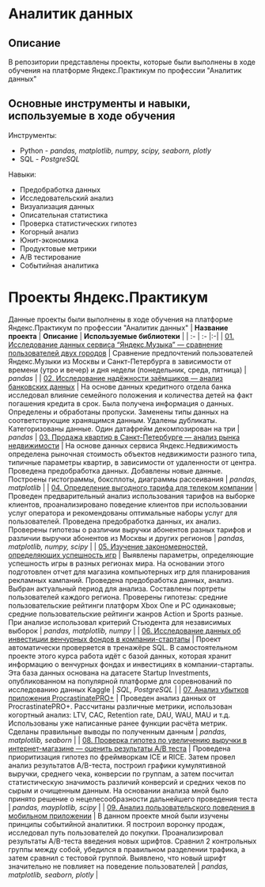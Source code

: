 # Аналитик данных
## Описание
В репозитории представлены проекты, которые были выполнены в ходе обучения на платформе Яндекс.Практикум по профессии "Аналитик данных"
## Основные инструменты и навыки, используемые в ходе обучения
Инструменты: 
 - Python - *pandas, matplotlib, numpy, scipy, seaborn, plotly*
 - SQL - *PostgreSQL*

Навыки:
- Предобработка данных
- Исследовательский анализ
- Визуализация данных
- Описательная статистика
- Проверка статистических гипотез
- Когорный анализ
- Юнит-экономика
- Продуктовые метрики
- А/В тестирование
- Событийная аналитика
# Проекты Яндекс.Практикум
Данные проекты были выполнены в ходе обучения на платформе Яндекс.Практикум по профессии "Аналитик данных"
| **Название проекта** | **Описание** | **Используемые библиотеки** |
| :- | :- |:-|
| [01. Исследование данных сервиса “Яндекс.Музыка” — сравнение пользователей двух городов](https://github.com/DenisRBB/yandex_praktikum_projects/tree/main/01.%20Big_cities_music) | Сравнение предпочтений пользователей Яндекс.Музыки из Москвы и Санкт-Петербурга в зависимости от времени (утро и вечер) и дня недели (понедельник, среда, пятница) | *pandas* |
| [02. Исследование надёжности заёмщиков — анализ банковских данных](https://github.com/DenisRBB/yandex_praktikum_projects/tree/main/02.%20Bank) | На основе данных кредитного отдела банка исследовал влияние семейного положения и количества детей на факт погашения кредита в срок. Была получена информация о данных. Определены и обработаны пропуски. Заменены типы данных на соответствующие хранящимся данным. Удалены дубликаты. Категоризованы данные. Один датафрейм декомпозирован на три | *pandas*
| [03. Продажа квартир в Санкт-Петербурге — анализ рынка недвижимости](https://github.com/DenisRBB/yandex_praktikum_projects/tree/main/03.%20Apartments) | На основе данных сервиса Яндекс.Недвижимость определена рыночная стоимость объектов недвижимости разного типа, типичные параметры квартир, в зависимости от удаленности от центра. Проведена предобработка данных. Добавлены новые данные. Построены гистограммы, боксплоты, диаграммы рассеивания | *pandas, matplotlib* |
| [04. Определение выгодного тарифа для телеком компании](https://github.com/DenisRBB/yandex_praktikum_projects/tree/main/04.%20Telecom_company) | Проведен предварительный анализ использования тарифов на выборке клиентов, проанализировано поведение клиентов при использовании услуг оператора и рекомендованы оптимальные наборы услуг для пользователей. Проведена предобработка данных, их анализ. Проверены гипотезы о различии выручки абонентов разных тарифов и различии выручки абонентов из Москвы и других регионов | *pandas, matplotlib, numpy, scipy* |
| [05. Изучение закономерностей, определяющих успешность игр](https://github.com/DenisRBB/yandex_praktikum_projects/tree/main/05.%20Play_store) | Выявлены параметры, определяющие успешность игры в разных регионах мира. На основании этого подготовлен отчет для магазина компьютерных игр для планирования рекламных кампаний. Проведена предобработка данных, анализ. Выбран актуальный период для анализа. Составлены портреты пользователей каждого региона. Проверены гипотезы: средние пользовательские рейтинги платформ Xbox One и PC одинаковые; средние пользовательские рейтинги жанров Action и Sports разные. При анализе использовал критерий Стьюдента для независимых выборок | *pandas, matplotlib, numpy* |
| [06. Исследование данных об инвестиции венчурных фондов в компании-стартапы](https://github.com/DenisRBB/yandex_praktikum_projects/tree/main/06.%20Funds) | Проект автоматически проверяется в тренажёре SQL. В самостоятельном проекте этого курса работа идёт с базой данных, которая хранит информацию о венчурных фондах и инвестициях в компании-стартапы. Эта база данных основана на датасете Startup Investments, опубликованном на популярной платформе для соревнований по исследованию данных Kaggle | *SQL, PostgreSQL* |
| [07. Анализ убытков приложения ProcrastinatePRO+](https://github.com/DenisRBB/yandex_praktikum_projects/tree/main/07.%20Procrastinate_Pro) | Проведен анализ данных от ProcrastinatePRO+. Рассчитаны различные метрики, использован когортный анализ: LTV, CAC, Retention rate, DAU, WAU, MAU и т.д. Использованы уже написанные ранее функции расчёта метрик. Сделаны правильные выводы по полученным данным | *pandas, matplotlib, seaborn* |
| [08. Проверка гипотез по увеличению выручки в интернет-магазине — оценить результаты A/B теста](https://github.com/DenisRBB/yandex_praktikum_projects/tree/main/08.%20Hypothesis%20testing_AB%20testing) | Проведена приоритизация гипотез по фреймворкам ICE и RICE. Затем провел анализ результатов A/B-теста, построил графики кумулятивной выручки, среднего чека, конверсии по группам, а затем посчитал статистическую значимость различий конверсий и средних чеков по сырым и очищенным данным. На основании анализа мной было принято решение о нецелесообразности дальнейшего проведения теста | *pandas, mayplotlib, scipy* |
| [09. Анализ пользовательского поведения в мобильном приложении](https://github.com/DenisRBB/yandex_praktikum_projects/tree/main/09.%20User_behavior) | В данном проекте мной были изучены принципы событийной аналитики. Я построил воронку продаж, исследовал путь пользователей до покупки. Проанализировал результаты A/B-теста введения новых шрифтов. Сравнил 2 контрольных группы между собой, убедился в правильном разделении трафика, а затем сравнил с тестовой группой. Выявлено, что новый шрифт значительно не повлияет на поведение пользователей | *pandas, matplotlib, seaborn, plotly* |
